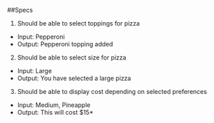 ##Specs
1. Should be able to select toppings for pizza
* Input: Pepperoni
* Output: Pepperoni topping added

2. Should be able to select size for pizza
* Input: Large
* Output: You have selected a large pizza

3. Should be able to display cost depending on selected preferences
* Input: Medium, Pineapple
* Output: This will cost $15*
